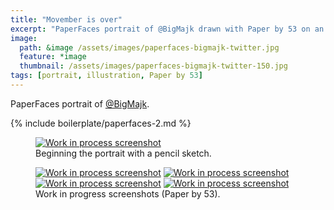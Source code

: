 ```yaml
---
title: "Movember is over"
excerpt: "PaperFaces portrait of @BigMajk drawn with Paper by 53 on an iPad."
image: 
  path: &image /assets/images/paperfaces-bigmajk-twitter.jpg 
  feature: *image
  thumbnail: /assets/images/paperfaces-bigmajk-twitter-150.jpg
tags: [portrait, illustration, Paper by 53]
---
```


PaperFaces portrait of <a href="https://twitter.com/BigMajk">@BigMajk</a>.

{% include boilerplate/paperfaces-2.md %}

<figure>
	<a href="/assets/images/paperfaces-bigmajk-process-1-lg.jpg"><img src="/assets/images/paperfaces-bigmajk-process-1-750.jpg" alt="Work in process screenshot"></a>
	<figcaption>Beginning the portrait with a pencil sketch.</figcaption>
</figure>

<figure class="half">
	<a href="/assets/images/paperfaces-bigmajk-process-2-lg.jpg"><img src="/assets/images/paperfaces-bigmajk-process-2-600.jpg" alt="Work in process screenshot"></a>
	<a href="/assets/images/paperfaces-bigmajk-process-3-lg.jpg"><img src="/assets/images/paperfaces-bigmajk-process-3-600.jpg" alt="Work in process screenshot"></a>
	<a href="/assets/images/paperfaces-bigmajk-process-4-lg.jpg"><img src="/assets/images/paperfaces-bigmajk-process-4-600.jpg" alt="Work in process screenshot"></a>
	<a href="/assets/images/paperfaces-bigmajk-process-5-lg.jpg"><img src="/assets/images/paperfaces-bigmajk-process-5-600.jpg" alt="Work in process screenshot"></a>
	<figcaption>Work in progress screenshots (Paper by 53).</figcaption>
</figure>
